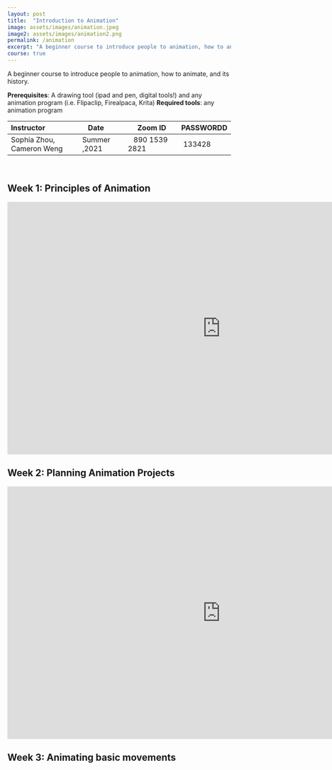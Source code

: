 ```yaml
---
layout: post
title:  "Introduction to Animation"
image: assets/images/animation.jpeg
image2: assets/images/animation2.png
permalink: /animation
excerpt: "A beginner course to introduce people to animation, how to animate, and its history"
course: true
---
```


A beginner course to introduce people to animation, how to animate, and its history.


**Prerequisites**: A drawing tool (ipad and pen, digital tools!) and any animation program (i.e. Flipaclip, Firealpaca, Krita)
**Required tools**: any animation program


| Instructor  | &nbsp;&nbsp;&nbsp;Date&nbsp; | &nbsp;&nbsp; &nbsp;&nbsp;Zoom ID &nbsp; | &nbsp;PASSWORDD  |
| :---        |    :----   |          :--- |  :--- |
|Sophia Zhou, Cameron Weng | Summer ,2021   | &nbsp;&nbsp; 890 1539 2821 &nbsp; &nbsp; |&nbsp; 133428|

<br/>

## Week 1: Principles of Animation

<iframe src="https://docs.google.com/presentation/d/e/2PACX-1vQZkK5d2F3HBWOsDI2laKSuq3_YMb67STY3RUIi_AqkyCnre9_FKQfJitycOi7RmkPk_yCIV3CZVw0g/embed?start=true&loop=true&delayms=3000" frameborder="0" width="960" height="569" allowfullscreen="true" mozallowfullscreen="true" webkitallowfullscreen="true"></iframe>


## Week 2:  Planning Animation Projects

<iframe src="https://docs.google.com/presentation/d/e/2PACX-1vTc8tW5s85hopc_Ii9iV8O7xaQFH8xsPwODh_vI3Fo0LXyord8JEV0fYSJOeJ36r6mLmIWjyJYCVLeD/embed?start=true&loop=true&delayms=3000" frameborder="0" width="960" height="569" allowfullscreen="true" mozallowfullscreen="true" webkitallowfullscreen="true"></iframe>

## Week 3: Animating basic movements
